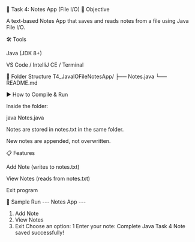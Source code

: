 📘 Task 4: Notes App (File I/O)
🎯 Objective

A text-based Notes App that saves and reads notes from a file using Java File I/O.

🛠 Tools

Java (JDK 8+)

VS Code / IntelliJ CE / Terminal

📂 Folder Structure
T4_JavaIOFileNotesApp/
 ├── Notes.java
 └── README.md

▶️ How to Compile & Run

Inside the folder:

java Notes.java


Notes are stored in notes.txt in the same folder.

New notes are appended, not overwritten.

📋 Features

Add Note (writes to notes.txt)

View Notes (reads from notes.txt)

Exit program

📝 Sample Run
--- Notes App ---
1. Add Note
2. View Notes
3. Exit
Choose an option: 1
Enter your note: Complete Java Task 4
Note saved successfully!